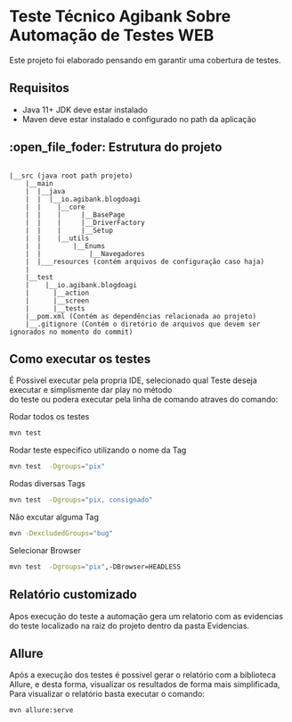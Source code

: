 # Teste Técnico Agibank Sobre Automação de Testes WEB

Este projeto foi elaborado pensando em garantir uma cobertura de testes.

##  Requisitos
* Java 11+ JDK deve estar instalado
* Maven deve estar instalado e configurado no path da aplicação


## :open_file_foder: Estrutura do projeto

````text

|__src (java root path projeto)
    |__main
    |  |__java
    |  |  |__io.agibank.blogdoagi
    |  |    |__core
    |  |    |     |__BasePage
    |  |    |     |__DriverFactory
    |  |    |     |__Setup
    |  |    |__utils
    |  |        |__Enums
    |  |            |__Navegadores
    |  |___resources (contém arquivos de configuração caso haja)
    | 
    |__test
    |    |__io.agibank.blogdoagi
    |      |__action
    |      |__screen
    |      |__tests
    |__pom.xml (Contém as dependências relacionada ao projeto)
    |__.gitignore (Contém o diretório de arquivos que devem ser ignorados no momento do commit)   
````

## Como executar os testes
É Possivel executar pela propria IDE, selecionado qual Teste deseja executar e simplismente dar play no método <br>
do teste ou podera executar pela linha de comando atraves do comando:<br>

Rodar todos os testes<br>
```bash
mvn test  
```
Rodar teste especifico utilizando o nome da Tag<br>
```bash
mvn test  -Dgroups="pix"
```
Rodas diversas Tags
```bash
mvn test  -Dgroups="pix, consignado"
```
Não excutar alguma Tag
```bash
mvn -DexcludedGroups="bug"
```
Selecionar Browser 
```bash
mvn test  -Dgroups="pix",-DBrowser=HEADLESS
```
## Relatório customizado
Apos execução do teste a automação gera um relatorio com as evidencias do teste localizado na raiz do projeto dentro da pasta 
Evidencias.

## Allure 
Após a execução dos testes é possivel gerar o relatório com a biblioteca Allure, e desta forma, visualizar os resultados de forma mais simplificada, Para visualizar o relatório 
basta executar o comando:
```bash
mvn allure:serve
